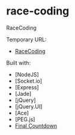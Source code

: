 race-coding
=============

RaceCoding

Temporary URL:
- [RaceCoding](http://ulkk6e32e694.lalkmim.koding.io:3000/)

Built with:
- [NodeJS]
- [Socket.io]
- [Express]
- [Jade]
- [jQuery]
- [jQuery.UI]
- [Ace]
- [PEG.js]
- [Final Countdown](http://hilios.github.io/jQuery.countdown/)